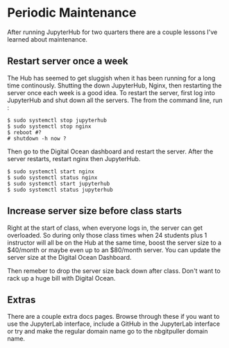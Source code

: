 # Periodic Maintenance

After running JupyterHub for two quarters there are a couple lessons I've learned about maintenance. 

## Restart server once a week

The Hub has seemed to get sluggish when it has been running for a long time continously. Shutting the down JupyterHub, Nginx, then restarting the server once each week is a good idea. To restart the server, first log into JupyterHub and shut down all the servers. The from the command line, run :

```text
$ sudo systemctl stop jupyterhub
$ sudo systemctl stop nginx
$ reboot #?
# shutdown -h now ?
```

Then go to the Digital Ocean dashboard and restart the server. After the server restarts, restart nginx then JupyterHub.

```text
$ sudo systemctl start nginx
$ sudo systemctl status nginx
$ sudo systemctl start jupyterhub
$ sudo systemctl status jupyterhub
```

## Increase server size before class starts

Right at the start of class, when everyone logs in, the server can get overloaded. So during only those class times when 24 students plus 1 instructor will all be on the Hub at the same time, boost the server size to a $40/month or maybe even up to an $80/month server. You can update the server size at the Digital Ocean Dashboard. 

Then remeber to drop the server size back down after class. Don't want to rack up a huge bill with Digital Ocean.

## Extras

There are a couple extra docs pages. Browse through these if you want to use the JupyterLab interface, include a GitHub in the JupyterLab interface or try and make the regular domain name go to the nbgitpuller domain name.

<br>
 